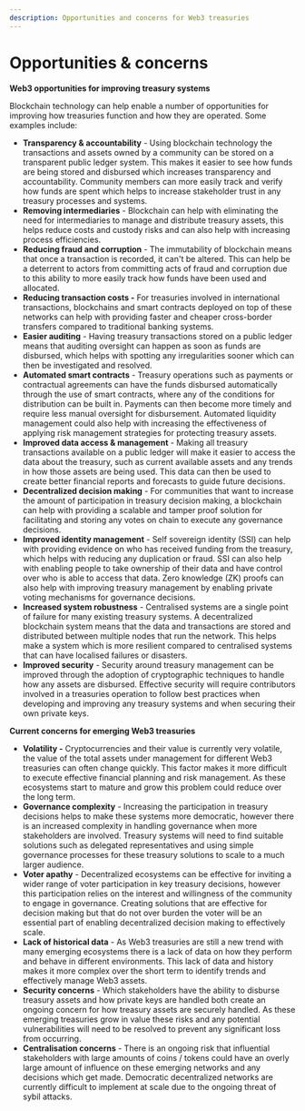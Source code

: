 ```yaml
---
description: Opportunities and concerns for Web3 treasuries
---
```


# Opportunities & concerns

**Web3 opportunities for improving treasury systems**

Blockchain technology can help enable a number of opportunities for improving how treasuries function and how they are operated. Some examples include:

* **Transparency & accountability** - Using blockchain technology the transactions and assets owned by a community can be stored on a transparent public ledger system. This makes it easier to see how funds are being stored and disbursed which increases transparency and accountability. Community members can more easily track and verify how funds are spent which helps to increase stakeholder trust in any treasury processes and systems.
* **Removing intermediaries** - Blockchain can help with eliminating the need for intermediaries to manage and distribute treasury assets, this helps reduce costs and custody risks and can also help with increasing process efficiencies.
* **Reducing fraud and corruption** - The immutability of blockchain means that once a transaction is recorded, it can't be altered. This can help be a deterrent to actors from committing acts of fraud and corruption due to this ability to more easily track how funds have been used and allocated.
* **Reducing transaction costs -** For treasuries involved in international transactions, blockchains and smart contracts deployed on top of these networks can help with providing faster and cheaper cross-border transfers compared to traditional banking systems.
* **Easier auditing** - Having treasury transactions stored on a public ledger means that auditing oversight can happen as soon as funds are disbursed, which helps with spotting any irregularities sooner which can then be investigated and resolved.
* **Automated smart contracts** - Treasury operations such as payments or contractual agreements can have the funds disbursed automatically through the use of smart contracts, where any of the conditions for distribution can be built in. Payments can then become more timely and require less manual oversight for disbursement. Automated liquidity management could also help with increasing the effectiveness of applying risk management strategies for protecting treasury assets.
* **Improved data access & management** - Making all treasury transactions available on a public ledger will make it easier to access the data about the treasury, such as current available assets and any trends in how those assets are being used. This data can then be used to create better financial reports and forecasts to guide future decisions.
* **Decentralized decision making** - For communities that want to increase the amount of participation in treasury decision making, a blockchain can help with providing a scalable and tamper proof solution for facilitating and storing any votes on chain to execute any governance decisions.
* **Improved identity management** - Self sovereign identity (SSI) can help with providing evidence on who has received funding from the treasury, which helps with reducing any duplication or fraud. SSI can also help with enabling people to take ownership of their data and have control over who is able to access that data. Zero knowledge (ZK) proofs can also help with improving treasury management by enabling private voting mechanisms for governance decisions.
* **Increased system robustness** - Centralised systems are a single point of failure for many existing treasury systems. A decentralized blockchain system means that the data and transactions are stored and distributed between multiple nodes that run the network. This helps make a system which is more resilient compared to centralised systems that can have localised failures or disasters.
* **Improved security** - Security around treasury management can be improved through the adoption of cryptographic techniques to handle how any assets are disbursed. Effective security will require contributors involved in a treasuries operation to follow best practices when developing and improving any treasury systems and when securing their own private keys.



**Current concerns for emerging Web3 treasuries**

* **Volatility -** Cryptocurrencies and their value is currently very volatile, the value of the total assets under management for different Web3 treasuries can often change quickly. This factor makes it more difficult to execute effective financial planning and risk management. As these ecosystems start to mature and grow this problem could reduce over the long term.
* **Governance complexity** - Increasing the participation in treasury decisions helps to make these systems more democratic, however there is an increased complexity in handling governance when more stakeholders are involved. Treasury systems will need to find suitable solutions such as delegated representatives and using simple governance processes for these treasury solutions to scale to a much larger audience.
* **Voter apathy** - Decentralized ecosystems can be effective for inviting a wider range of voter participation in key treasury decisions, however this participation relies on the interest and willingness of the community to engage in governance. Creating solutions that are effective for decision making but that do not over burden the voter will be an essential part of enabling decentralized decision making to effectively scale.
* **Lack of historical data** - As Web3 treasuries are still a new trend with many emerging ecosystems there is a lack of data on how they perform and behave in different environments. This lack of data and history makes it more complex over the short term to identify trends and effectively manage Web3 assets.
* **Security concerns** - Which stakeholders have the ability to disburse treasury assets and how private keys are handled both create an ongoing concern for how treasury assets are securely handled. As these emerging treasuries grow in value these risks and any potential vulnerabilities will need to be resolved to prevent any significant loss from occurring.
* **Centralisation concerns** - There is an ongoing risk that influential stakeholders with large amounts of coins / tokens could have an overly large amount of influence on these emerging networks and any decisions which get made. Democratic decentralized networks are currently difficult to implement at scale due to the ongoing threat of sybil attacks.

